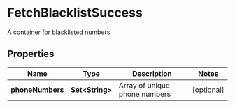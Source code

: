 

# FetchBlacklistSuccess

A container for blacklisted numbers

## Properties

| Name | Type | Description | Notes |
|------------ | ------------- | ------------- | -------------|
|**phoneNumbers** | **Set&lt;String&gt;** | Array of unique phone numbers |  [optional] |




